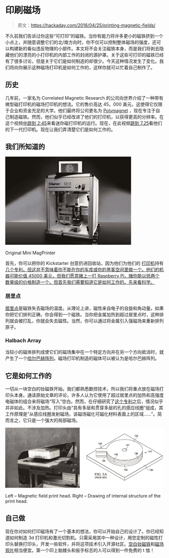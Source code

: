 # 印刷磁场

> 原文：<https://hackaday.com/2016/04/25/printing-magnetic-fields/>

不久前我们告诉过你这些“可打印”的磁铁。当你有能力将许多更小的磁铁挤到一个小点上，并随意调整它们的北/南方向时，你不仅可以控制整体磁场的强度，还可以构建新的看似违反物理的小部件。本文将不会关注磁铁本身，而是我们将剥去隐藏他们的漂亮的小打印机的内部工作的封闭的源护罩。关于这些可打印的磁铁已经有了很多讨论，但是关于它们是如何制造的却很少。今天这种情况发生了变化。我们将向你展示这种磁场打印机是如何工作的，这样你就可以忙着自己制作了。

## 历史

几年前，一家名为 Correlated Magnetic Research 的公司向世界介绍了一种带有微型磁打印机的磁场打印机的想法。它的售价高达 45，000 美元，这使得它仅限于企业和资金充足的大学。他们最终将公司更名为 [Polymagnet](http://www.polymagnet.com/) ，现在专注于自己制造磁铁。然而，他们似乎已经改进了他们的打印机，以获得更高的分辨率。在这个视频[中跳到 2:45](https://www.youtube.com/watch?v=SWuVzhTd6Fc)来看迷你磁打印机的运行。现在，在此视频[跳到 7.25](https://www.youtube.com/watch?v=IANBoybVApQ)看他们的下一代打印机。现在让我们弄清楚它们是如何工作的。

## 我们所知道的

![magnet_06](img/64abe5733008aa38eee420e9663b165d.png)

Original Mini MagPrinter

首先，你可以把你的 Kickstarter 创意扔进回收站，因为他们为他们的 [打印机](https://www.google.com/patents/US20140035707?dq=ininventor:%22Larry+W.+Fullerton%22&hl=en&sa=X&ved=0ahUKEwj3qqXhsprMAhUBjSwKHc8rBZ04FBDoAQhMMAc)持有[几个](http://www.google.com/patents/US20140062241)[专利。但这并不意味着你不能在你的车库或你的黑客空间里做一个。他们的机器可能价值 45000 美元，但我们愿意赌上一打 Raspberry Pi，赌你能以低两个数量级的价格制造一个。但首先我们需要知道它是如何工作的。先来看科学。](https://www.google.com/patents/US9105384?dq=ininventor:%22Larry+W.+Fullerton%22&hl=en&sa=X&ved=0ahUKEwiYwfv_sprMAhWCXCwKHUSjBQU4KBDoAQgiMAE)

### 居里点

[居里点](https://en.wikipedia.org/wiki/Curie_temperature)是磁铁失去磁场的温度。从理论上讲，磁性来自电子的自旋和角动量。如果你把它们排列正确，你会得到一个磁铁。当你把金属加热到超过居里点时，这种排列就会被打乱，你就会失去磁性。当然，你可以通过将金属引入强磁场来重新排列原子。

### Halbach Array

当较小的磁体排列成使它们的磁场集中在一个特定方向并在另一个方向抵消时，就产生了一个[哈尔巴赫阵列](https://en.wikipedia.org/wiki/Halbach_array)。磁场打印机制造的磁体可以被认为是哈尔巴赫阵列。

## 它是如何工作的

一切从一块空白的钕磁铁开始。我们都熟悉数控技术，所以我们将重点放在磁场打印头本身。通读原始文章的评论，许多人认为它使用了超过居里点的加热和高强度电磁体的组合来将磁场“写入”空白。然而，在仔细研究了[这个专利](https://www.google.com/patents/US20140035707?dq=ininventor:%22Larry+W.+Fullerton%22&hl=en&sa=X&ved=0ahUKEwj3qqXhsprMAhUBjSwKHc8rBZ04FBDoAQhMMAc)之后，情况似乎并非如此。不涉及加热。打印头由“具有多层和贯穿多层的孔的感应线圈”组成，其工作原理是“从感应线圈发射磁场，该磁场磁化可磁化材料表面上的区域……”。简而言之，它只是一个强大的局部磁场。

![magnet_07](img/0c2256c351589eeff3159c15d2d52d28.png)

Left – Magnetic field print head. Right – Drawing of internal structure of the print head.

## 自己做

现在你对如何打印磁场有了一个基本的想法，你可以开始自己的设计了。你已经知道如何制造 3d 打印机和激光切割机。只需采用其中一种设计，用您定制的磁性打印头替换打印头，开发一些软件，并将这项技术引入开源社区。[空白钕磁铁](http://www.ebay.com/itm/10PCS-Super-Strong-Round-Disc-Magnets-Rare-Earth-Neodymium-Magnet-N52-12x3mm-/131701749679?hash=item1eaa0937af:g:Cd0AAOSwoydWmMZT)和[磁场观片](http://www.amazon.com/Magnetic-Viewing-Film-Field-Display/dp/B00129CCGS)相当便宜。第一个印上骷髅头和扳手标志的人可以得到一件免费的 t 恤！